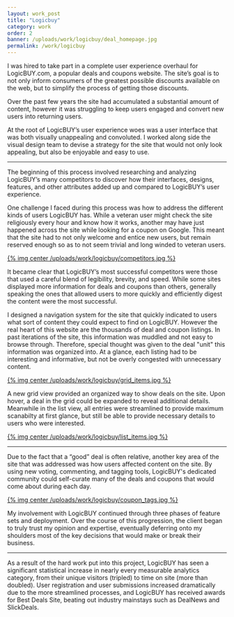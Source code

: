 ```yaml
---
layout: work_post
title: "Logicbuy"
category: work
order: 2
banner: /uploads/work/logicbuy/deal_homepage.jpg
permalink: /work/logicbuy
---
```


I was hired to take part in a complete user experience overhaul for LogicBUY.com, a popular deals and coupons website. The site’s goal is to not only inform consumers of the greatest possible discounts available on the web, but to simplify the process of getting those discounts.

<!--more-->

Over the past few years the site had accumulated a substantial amount of content, however it was struggling to keep users engaged and convert new users into returning users.

At the root of LogicBUY’s user experience woes was a user interface that was both visually unappealing and convoluted. I worked along side the visual design team to devise a strategy for the site that would not only look appealing, but also be enjoyable and easy to use.

---
The beginning of this process involved researching and analyzing LogicBUY’s many competitors to discover how their interfaces, designs, features, and other attributes added up and compared to LogicBUY’s user experience.

One challenge I faced during this process was how to address the different kinds of users LogicBUY has. While a veteran user might check the site religiously every hour and know how it works, another may have just happened across the site while looking for a coupon on Google. This meant that the site had to not only welcome and entice new users, but remain reserved enough so as to not seem trivial and long winded to veteran users.

[{% img center /uploads/work/logicbuy/competitors.jpg %}](/uploads/work/logicbuy/competitors.jpg)

It became clear that LogicBUY’s most successful competitors were those that used a careful blend of legibility, brevity, and speed. While some sites displayed more information for deals and coupons than others, generally speaking the ones that allowed users to more quickly and efficiently digest the content were the most successful.

I designed a navigation system for the site that quickly indicated to users what sort of content they could expect to find on LogicBUY. However the real heart of this website are the thousands of deal and coupon listings. In past iterations of the site, this information was muddled and not easy to browse through. Therefore, special thought was given to the deal "unit" this information was organized into. At a glance, each listing had to be interesting and informative, but not be overly congested with unnecessary content.

[{% img center /uploads/work/logicbuy/grid_items.jpg %}](/uploads/work/logicbuy/grid_items.jpg)

A new grid view provided an organized way to show deals on the site. Upon hover, a deal in the grid could be expanded to reveal additional details. Meanwhile in the list view, all entries were streamlined to provide maximum scanabilty at first glance, but still be able to provide necessary details to users who were interested.

[{% img center /uploads/work/logicbuy/list_items.jpg %}](/uploads/work/logicbuy/list_items.jpg)

---

Due to the fact that a “good” deal is often relative, another key area of the site that was addressed was how users affected content on the site. By using new voting, commenting, and tagging tools, LogicBUY's dedicated community could self-curate many of the deals and coupons that would come about during each day.

[{% img center /uploads/work/logicbuy/coupon_tags.jpg %}](/uploads/work/logicbuy/coupon_tags.jpg)

My involvement with LogicBUY continued through three phases of feature sets and deployment. Over the course of this progression, the client began to truly trust my opinion and expertise, eventually deferring onto my shoulders most of the key decisions that would make or break their business.

---

As a result of the hard work put into this project, LogicBUY has seen a significant statistical increase in nearly every measurable analytics category, from their unique visitors (tripled) to time on site (more than doubled). User registration and user submissions increased dramatically due to the more streamlined processes, and LogicBUY has received awards for Best Deals Site, beating out industry mainstays such as DealNews and SlickDeals.